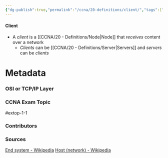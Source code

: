 ```yaml
---
{"dg-publish":true,"permalink":"/ccna/20-definitions/client/","tags":["defs_ccna"],"created":"2023-11-11T11:56:36.000-08:00","updated":"2023-11-13T08:37:45.000-08:00"}
---
```


#### Client
- A *client* is a [[CCNA/20 - Definitions/Node\|Node]] that *receives* content over a network
	- *Clients* can be [[CCNA/20 - Definitions/Server\|Servers]] and *servers* can be *clients*







# Metadata
### OSI or TCP/IP Layer

### CCNA Exam Topic
#extop-1-1 
### Contributors

### Sources
[End system - Wikipedia](https://en.wikipedia.org/wiki/End_system)
[Host (network) - Wikipedia](https://en.wikipedia.org/wiki/Host_(network))